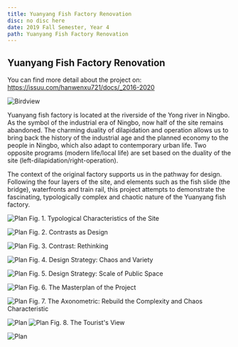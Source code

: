 ```yaml
---
title: Yuanyang Fish Factory Renovation
disc: no disc here
date: 2019 Fall Semester, Year 4
path: Yuanyang Fish Factory Renovation
---
```

<special>
</special>

## Yuanyang Fish Factory Renovation

You can find more detail about the project on: https://issuu.com/hanwenxu721/docs/_2016-2020


![Birdview](../images/articles/design_06/1.jpg)


Yuanyang fish factory is located at the riverside of the Yong river in Ningbo. As the symbol of the industrial era of Ningbo, now half of the site remains abandoned. The charming duality of dilapidation and operation allows us to bring back the history of the industrial age and the planned economy to the people in Ningbo, which also adapt to contemporary urban life. Two opposite programs (modern life/local life) are set based on the duality of the site (left-dilapidation/right-operation).

The context of the original factory supports us in the pathway for design. Following the four layers of the site, and elements such as the fish slide (the bridge), waterfronts and train rail, this project attempts to demonstrate the fascinating, typologically complex and chaotic nature of the Yuanyang fish factory.


![Plan](../images/articles/design_06/2.jpg)
Fig. 1. Typological Characteristics of the Site


![Plan](../images/articles/design_06/3.jpg)
Fig. 2. Contrasts as Design


![Plan](../images/articles/design_06/4.jpg)
Fig. 3. Contrast: Rethinking


![Plan](../images/articles/design_06/5.jpg)
Fig. 4. Design Strategy: Chaos and Variety


![Plan](../images/articles/design_06/6.jpg)
Fig. 5. Design Strategy: Scale of Public Space


![Plan](../images/articles/design_06/7.jpg)
Fig. 6. The Masterplan of the Project


![Plan](../images/articles/design_06/8.jpg)
Fig. 7. The Axonometric: Rebuild the Complexity and Chaos Characteristic


![Plan](../images/articles/design_06/9.jpg)
![Plan](../images/articles/design_06/10.jpg)
Fig. 8. The Tourist's View


![Plan](../images/articles/design_06/11.jpg)
